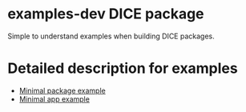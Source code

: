 # examples-dev DICE package

Simple to understand examples when building DICE packages.

# Detailed description for examples

* [Minimal package example](https://docs.dicehub.com/v17/examples/index.html)
* [Minimal app example](https://docs.dicehub.com/v17/examples/minimal_app.html)
